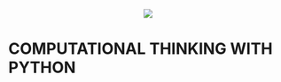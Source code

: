 <div align="center">
  <img src="https://github.com/studies2023-FIAP-ES-553521-ano1-01-CTP.png?size=150">
</div>


# COMPUTATIONAL THINKING WITH PYTHON
